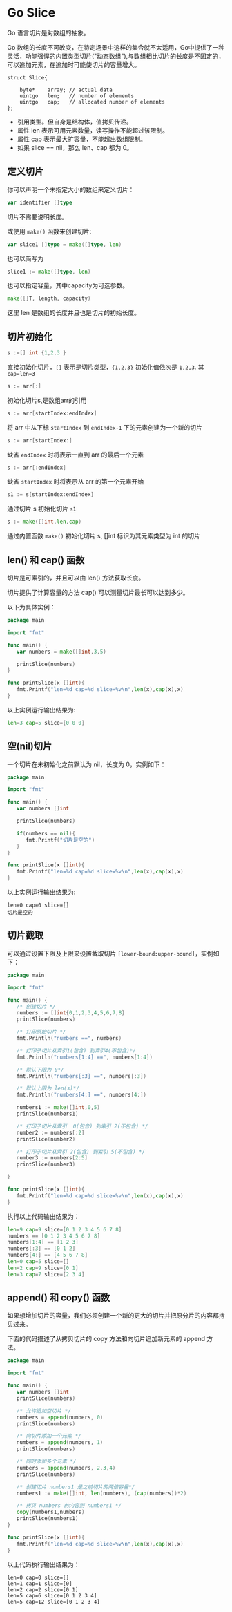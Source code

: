 # Go Slice

Go 语言切片是对数组的抽象。

Go 数组的长度不可改变，在特定场景中这样的集合就不太适用，Go中提供了一种灵活，功能强悍的内置类型切片("动态数组"),与数组相比切片的长度是不固定的，可以追加元素，在追加时可能使切片的容量增大。

```cgo
struct Slice{
        
    byte*    array; // actual data      
    uintgo   len;   // number of elements    
    uintgo   cap;   // allocated number of elements
};
```

- 引用类型。但自身是结构体，值拷贝传递。
- 属性 len 表示可用元素数量，读写操作不能超过该限制。
- 属性 cap 表示最大扩容量，不能超出数组限制。
- 如果 slice == nil，那么 len、cap 都为 0。

## 定义切片

你可以声明一个未指定大小的数组来定义切片：

```go
var identifier []type
```

切片不需要说明长度。

或使用 `make()` 函数来创建切片:

```go
var slice1 []type = make([]type, len)
```

也可以简写为

```go
slice1 := make([]type, len)
```

也可以指定容量，其中capacity为可选参数。

```go
make([]T, length, capacity)
```

这里 len 是数组的长度并且也是切片的初始长度。

## 切片初始化

```go
s :=[] int {1,2,3 } 
```

直接初始化切片，`[]` 表示是切片类型，`{1,2,3}` 初始化值依次是 `1,2,3`. 其 `cap=len=3`

```go
s := arr[:] 
```

初始化切片s,是数组arr的引用

```go
s := arr[startIndex:endIndex] 
```

将 arr 中从下标 `startIndex` 到 `endIndex-1` 下的元素创建为一个新的切片

```go
s := arr[startIndex:] 
```

缺省 `endIndex` 时将表示一直到 arr 的最后一个元素

```go
s := arr[:endIndex] 
```

缺省 `startIndex` 时将表示从 arr 的第一个元素开始

```go
s1 := s[startIndex:endIndex] 
```

通过切片 s 初始化切片 `s1`

```go
s := make([]int,len,cap) 
```

通过内置函数 `make()` 初始化切片 s, []int 标识为其元素类型为 int 的切片

## len() 和 cap() 函数

切片是可索引的，并且可以由 len() 方法获取长度。

切片提供了计算容量的方法 cap() 可以测量切片最长可以达到多少。

以下为具体实例：

```go
package main

import "fmt"

func main() {
   var numbers = make([]int,3,5)

   printSlice(numbers)
}

func printSlice(x []int){
   fmt.Printf("len=%d cap=%d slice=%v\n",len(x),cap(x),x)
}
```

以上实例运行输出结果为:

```go
len=3 cap=5 slice=[0 0 0]
```

## 空(nil)切片

一个切片在未初始化之前默认为 nil，长度为 0，实例如下：

```go
package main

import "fmt"

func main() {
   var numbers []int

   printSlice(numbers)

   if(numbers == nil){
      fmt.Printf("切片是空的")
   }
}

func printSlice(x []int){
   fmt.Printf("len=%d cap=%d slice=%v\n",len(x),cap(x),x)
}
```

以上实例运行输出结果为:

```shell
len=0 cap=0 slice=[]
切片是空的
```

## 切片截取

可以通过设置下限及上限来设置截取切片 `[lower-bound:upper-bound]`，实例如下：

```go
package main

import "fmt"

func main() {
   /* 创建切片 */
   numbers := []int{0,1,2,3,4,5,6,7,8}   
   printSlice(numbers)

   /* 打印原始切片 */
   fmt.Println("numbers ==", numbers)

   /* 打印子切片从索引1(包含) 到索引4(不包含)*/
   fmt.Println("numbers[1:4] ==", numbers[1:4])

   /* 默认下限为 0*/
   fmt.Println("numbers[:3] ==", numbers[:3])

   /* 默认上限为 len(s)*/
   fmt.Println("numbers[4:] ==", numbers[4:])

   numbers1 := make([]int,0,5)
   printSlice(numbers1)

   /* 打印子切片从索引  0(包含) 到索引 2(不包含) */
   number2 := numbers[:2]
   printSlice(number2)

   /* 打印子切片从索引 2(包含) 到索引 5(不包含) */
   number3 := numbers[2:5]
   printSlice(number3)

}

func printSlice(x []int){
   fmt.Printf("len=%d cap=%d slice=%v\n",len(x),cap(x),x)
}
```

执行以上代码输出结果为：

```go
len=9 cap=9 slice=[0 1 2 3 4 5 6 7 8]
numbers == [0 1 2 3 4 5 6 7 8]
numbers[1:4] == [1 2 3]
numbers[:3] == [0 1 2]
numbers[4:] == [4 5 6 7 8]
len=0 cap=5 slice=[]
len=2 cap=9 slice=[0 1]
len=3 cap=7 slice=[2 3 4]
```

## append() 和 copy() 函数

如果想增加切片的容量，我们必须创建一个新的更大的切片并把原分片的内容都拷贝过来。

下面的代码描述了从拷贝切片的 copy 方法和向切片追加新元素的 append 方法。

```go
package main

import "fmt"

func main() {
   var numbers []int
   printSlice(numbers)

   /* 允许追加空切片 */
   numbers = append(numbers, 0)
   printSlice(numbers)

   /* 向切片添加一个元素 */
   numbers = append(numbers, 1)
   printSlice(numbers)

   /* 同时添加多个元素 */
   numbers = append(numbers, 2,3,4)
   printSlice(numbers)

   /* 创建切片 numbers1 是之前切片的两倍容量*/
   numbers1 := make([]int, len(numbers), (cap(numbers))*2)

   /* 拷贝 numbers 的内容到 numbers1 */
   copy(numbers1,numbers)
   printSlice(numbers1)   
}

func printSlice(x []int){
   fmt.Printf("len=%d cap=%d slice=%v\n",len(x),cap(x),x)
}
```

以上代码执行输出结果为：

```shell
len=0 cap=0 slice=[]
len=1 cap=1 slice=[0]
len=2 cap=2 slice=[0 1]
len=5 cap=6 slice=[0 1 2 3 4]
len=5 cap=12 slice=[0 1 2 3 4]
```

